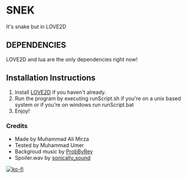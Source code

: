 # SNEK

It's snake but in LOVE2D
## DEPENDENCIES

LOVE2D and lua are the only dependencies right now!
## Installation Instructions
1. Install [LOVE2D](https://love2d.org/) if you haven't already.
2. Run the program by executing runScript.sh if you're on a unix based system or if you're on windows run runScript.bat
3. Enjoy!
### Credits

- Made by Muhammad Ali Mirza
- Tested by Muhammad Umer
- Backgroud music by [ProbByRey](https://freesound.org/people/ProdByRey/)
- Spoiler.wav by [sonically_sound](https://freesound.org/people/sonically_sound/)

[![ko-fi](https://ko-fi.com/img/githubbutton_sm.svg)](https://ko-fi.com/H2H3SSMM7)
